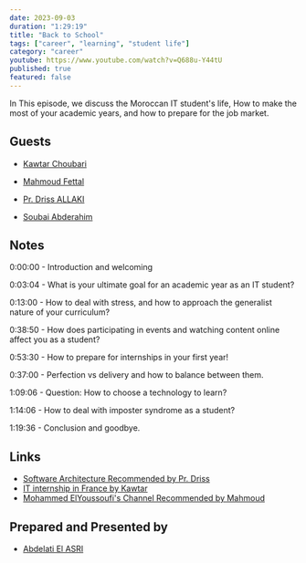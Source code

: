 ```yaml
---
date: 2023-09-03
duration: "1:29:19"
title: "Back to School"
tags: ["career", "learning", "student life"]
category: "career"
youtube: https://www.youtube.com/watch?v=Q688u-Y44tU
published: true
featured: false
---
```


In This episode, we discuss the Moroccan IT student's life, How to make the most of your academic years, and how to prepare for the job market.

## Guests

- [Kawtar Choubari](https://www.linkedin.com/in/choubari/)

- [Mahmoud Fettal](https://twitter.com/mahmoudfettal)

- [Pr. Driss ALLAKI](https://www.linkedin.com/in/driss-allaki-90801592/)

- [Soubai Abderahim](https://twitter.com/soub4i)

## Notes

0:00:00 - Introduction and welcoming

0:03:04 - What is your ultimate goal for an academic year as an IT student?

0:13:00 - How to deal with stress, and how to approach the generalist nature of your curriculum?

0:38:50 - How does participating in events and watching content online affect you as a student?

0:53:30 - How to prepare for internships in your first year!

0:37:00 - Perfection vs delivery and how to balance between them.

1:09:06 - Question: How to choose a technology to learn?

1:14:06 - How to deal with imposter syndrome as a student?

1:19:36 - Conclusion and goodbye.

## Links

- [Software Architecture Recommended by Pr. Driss](https://www.developertoarchitect.com/)
- [IT internship in France by Kawtar](https://twitter.com/choubari_/status/1698426197141598283?s=20)
- [Mohammed ElYoussoufi's Channel Recommended by Mahmoud](https://www.youtube.com/@mohamedYoussfi)

## Prepared and Presented by

- [Abdelati El ASRI](https://twitter.com/kaizendae)
